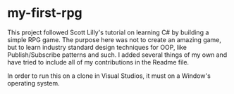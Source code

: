 # my-first-rpg
This project followed Scott Lilly's tutorial on learning C# by building a simple RPG game. The purpose here was not to create an amazing game, but to learn industry standard design techniques for OOP, like Publish/Subscribe patterns and such. I added several things of my own and have tried to include all of my contributions in the Readme file.

In order to run this on a clone in Visual Studios, it must on a Window's operating system.
